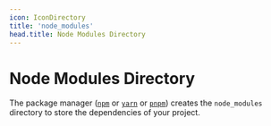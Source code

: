 ```yaml
---
icon: IconDirectory
title: 'node_modules'
head.title: Node Modules Directory
---
```


# Node Modules Directory

The package manager ([`npm`](https://docs.npmjs.com/cli/v7/commands/npm) or [`yarn`](https://yarnpkg.com/) or [`pnpm`](https://pnpm.io/cli/install)) creates the `node_modules` directory to store the dependencies of your project.
